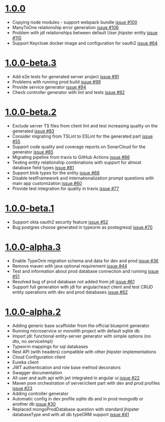 <a name="1.0.0"></a>
<a name="1.0.0-beta.3"></a>
<a name="1.0.0-beta.2"></a>
<a name="1.0.0-beta.1"></a>
<a name="1.0.0-alpha.3"></a>
<a name="1.0.0-alpha.2"></a>

# [1.0.0](https://github.com/jhipster/generator-jhipster-nodejs/tree/v1.0.0)

-   Copying node modules - support webpack bundle [issue #100](https://github.com/jhipster/generator-jhipster-nodejs/issues/100)
-   ManyToOne relationship error generation [issue #106](https://github.com/jhipster/generator-jhipster-nodejs/issues/106)
-   Problem with jdl relationships between default User jhipster entity [issue #110](https://github.com/jhipster/generator-jhipster-nodejs/issues/110)
-   Support Keycloak docker image and configuration for oauth2 [issue #64](https://github.com/jhipster/generator-jhipster-nodejs/issues/64)

# [1.0.0-beta.3](https://github.com/jhipster/generator-jhipster-nodejs/tree/v1.0.0-beta.3)

-   Add e2e tests for generated server project [issue #91](https://github.com/jhipster/generator-jhipster-nodejs/issues/91)
-   Problems with running prod build [issue #99](https://github.com/jhipster/generator-jhipster-nodejs/issues/99)
-   Provide service generator [issue #94](https://github.com/jhipster/generator-jhipster-nodejs/issues/94)
-   Check controller generator with lint and tests [issue #92](https://github.com/jhipster/generator-jhipster-nodejs/issues/92)

# [1.0.0-beta.2](https://github.com/jhipster/generator-jhipster-nodejs/tree/v1.0.0-beta.2)

-   Exclude server TS files from client lint and test increasing quality on the generated [issue #83](https://github.com/jhipster/generator-jhipster-nodejs/issues/83)
-   Consider migrating from TSLint to ESLint for the generated part [issue #55](https://github.com/jhipster/generator-jhipster-nodejs/issues/55)
-   Support code quality and coverage reports on SonarCloud for the generator [issue #85](https://github.com/jhipster/generator-jhipster-nodejs/issues/85)
-   Migrating pipeline from travis to GitHub Actions [issue #86](https://github.com/jhipster/generator-jhipster-nodejs/issues/86)
-   Testing entity relationship combinations with support for almost database field types [issue #81](https://github.com/jhipster/generator-jhipster-nodejs/issues/81)
-   Support blob types for the entity [issue #68](https://github.com/jhipster/generator-jhipster-nodejs/issues/68)
-   Disable testFramework and internationalization prompt questions with main app customization [issue #60](https://github.com/jhipster/generator-jhipster-nodejs/issues/60)
-   Provide test integration for quality in travis [issue #77](https://github.com/jhipster/generator-jhipster-nodejs/issues/77)

# [1.0.0-beta.1](https://github.com/jhipster/generator-jhipster-nodejs/tree/v1.0.0-beta.1)

-   Support okta oauth2 security feature [issue #52](https://github.com/jhipster/generator-jhipster-nodejs/issues/52)
-   Bug postgres choose generated in typeorm as postegresql [issue #70](https://github.com/jhipster/generator-jhipster-nodejs/issues/70)

# [1.0.0-alpha.3](https://github.com/jhipster/generator-jhipster-nodejs/tree/v1.0.0-alpha.3)

-   Enable TypeOrm migration schema and data for dev and prod [issue #36](https://github.com/jhipster/generator-jhipster-nodejs/issues/36)
-   Remove maven with java optional requirement [issue #44](https://github.com/jhipster/generator-jhipster-nodejs/issues/44)
-   Test and information about prod database connection and running [issue #51](https://github.com/jhipster/generator-jhipster-nodejs/issues/51)
-   Resolved bug of prod database not added from jdl [issue #61](https://github.com/jhipster/generator-jhipster-nodejs/issues/61)
-   Support full generation with jdl for angular/react client and test CRUD entity operations with dev and prod databases [issue #62](https://github.com/jhipster/generator-jhipster-nodejs/issues/62)

# [1.0.0-alpha.2](https://github.com/jhipster/generator-jhipster-nodejs/tree/v1.0.0-alpha.2)

-   Adding generic base scaffolder from the official blueprint generator
-   Running microservice or monolith project with default sqlite db
-   Import jdl: functional entity-server generator with simple options (no dto, no serviceImpl)
-   Typeorm mappings for sql databases
-   Rest API (with headers) compatible with other jhipster implementations
-   Cloud Configuration client
-   Eureka client
-   JWT authentication and role base method decorators
-   Swagger documentation
-   All user and auth api with jwt integrated in angular ui [issue #22](https://github.com/jhipster/generator-jhipster-nodejs/issues/22)
-   Maven pom orchestration of server/client part with dev and prod profiles [issue #23](https://github.com/jhipster/generator-jhipster-nodejs/issues/23)
-   Adding controller generator
-   Automatic config in dev profile sqlite db and in prod mongodb or another db [issue #30](https://github.com/jhipster/generator-jhipster-nodejs/issues/30)
-   Replaced mongoProdDatabase question with standard jhipster databaseType and with all db typeORM support [issue #41](https://github.com/jhipster/generator-jhipster-nodejs/issues/41)
